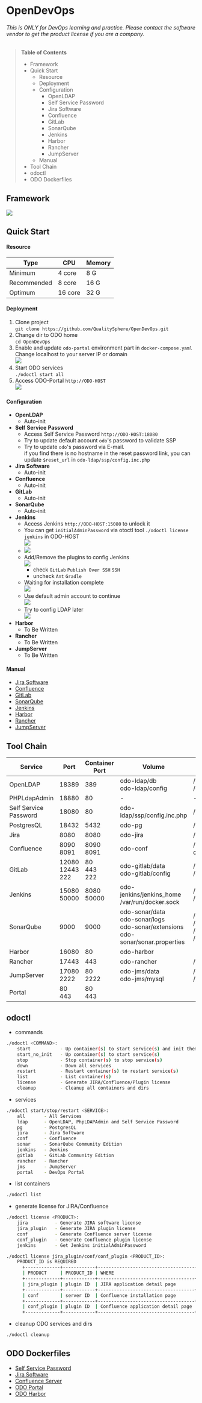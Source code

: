 # OpenDevOps
###### This is ONLY for DevOps learning and practice. Please contact the software vendor to get the product license if you are a company.

> **Table of Contents**
> - Framework
> - Quick Start
>   - Resource
>   - Deployment
>   - Configuration
>     - OpenLDAP
>     - Self Service Password
>     - Jira Software
>     - Confluence
>     - GitLab
>     - SonarQube
>     - Jenkins
>     - Harbor
>     - Rancher
>     - JumpServer
>   - Manual
> - Tool Chain
> - odoctl
> - ODO Dockerfiles

## Framework

![](doc/images/odo-framework.png)

## Quick Start

#### Resource

Type | CPU | Memory 
----|----|----
Minimum | 4 core | 8 G
Recommended | 8 core | 16 G
Optimum | 16 core | 32 G

#### Deployment

1. Clone project <br>`git clone https://github.com/QualitySphere/OpenDevOps.git`
2. Change dir to ODO home <br>`cd OpenDevOps`
3. Enable and update `odo-portal` environment part in `docker-compose.yaml` <br>Change localhost to your server IP or domain <br>![](doc/images/odo-portal-01.png)
4. Start ODO services <br>`./odoctl start all`
5. Access ODO-Portal `http://ODO-HOST` <br>![](doc/images/odo-portal-02.png)

#### Configuration

- **OpenLDAP**
  - Auto-init
- **Self** **Service** **Password**
  - Access Self Service Password `http://ODO-HOST:18080`
  - Try to update default account `odo`'s password to validate SSP
  - Try to update `odo`'s password via E-mail. <br>if you find there is no hostname in the reset password link, you can update `$reset_url` in `odo-ldap/ssp/config.inc.php`
- **Jira** **Software**
  - Auto-init
- **Confluence**
  - Auto-init
- **GitLab**
  - Auto-init
- **SonarQube**
  - Auto-init
- **Jenkins**
  - Access Jenkins `http://ODO-HOST:15080` to unlock it
  - You can get `initialAdminPassword` via otoctl tool `./odoctl license jenkins` in ODO-HOST <br>![](doc/images/odo-jenkins-01.png)
  - ![](doc/images/odo-jenkins-02.png) 
  - Add/Remove the plugins to config Jenkins <br>![](doc/images/odo-jenkins-03.png) 
    - check `GitLab` `Publish Over SSH` `SSH`
    - uncheck `Ant` `Gradle`
  - Waiting for installation complete <br>![](doc/images/odo-jenkins-04.png) 
  - Use default admin account to continue <br>![](doc/images/odo-jenkins-05.png) 
  - Try to config LDAP later <br>![](doc/images/odo-jenkins-06.png) 
- **Harbor**
  - To Be Written
- **Rancher**
  - To Be Written
- **JumpServer**
  - To Be Written

#### Manual

- [Jira Software](https://docs.atlassian.com/jira/jsw-docs-0811/)
- [Confluence](https://docs.atlassian.com/confluence/docs-75/)
- [GitLab](https://docs.gitlab.com/ee/README.html)
- [SonarQube](https://docs.sonarqube.org/latest/)
- [Jenkins](https://www.jenkins.io/zh/doc/book/blueocean/creating-pipelines/)
- [Harbor](https://goharbor.io/docs/2.0.0/working-with-projects/)
- [Rancher](https://rancher.com/docs/rancher/v2.x/en/)
- [JumpServer](https://docs.jumpserver.org/zh/master/admin-guide/quick_start/)

## Tool Chain

Service|Port|Container Port|Volume|Container Volume
----|----|----|----|----
OpenLDAP|18389|389|odo-ldap/db<br>odo-ldap/config|/var/lig/ldap<br>/etc/ldap
PHPLdapAdmin|18880|80|-|-
Self Service Password|18080|80|odo-ldap/ssp/config.inc.php|/var/www/html/conf/config.inc.php
PostgresQL|18432|5432|odo-pg|/var/lib/postgresql/data
Jira|8080|8080|odo-jira|/var/atlassian/application-data/jira
Confluence|8090<br>8091|8090<br>8091|odo-conf|/var/atlassian/application-data/confluence
GitLab|12080<br>12443<br>222|80<br>443<br>222|odo-gitlab/data<br>odo-gitlab/config|/var/opt/gitlab<br>/etc/gitlab
Jenkins|15080<br>50000|8080<br>50000|odo-jenkins/jenkins_home<br>/var/run/docker.sock|/var/jenkins_home<br>/var/run/docker.sock
SonarQube|9000|9000|odo-sonar/data<br>odo-sonar/logs<br>odo-sonar/extensions<br>odo-sonar/sonar.properties|/opt/sonarqube/data<br>/opt/sonarqube/logs<br>/opt/sonarqube/extensions<br>/opt/sonarqube/conf/sonar.properties
Harbor|16080|80|odo-harbor|
Rancher|17443|443|odo-rancher|/var/lib/rancher
JumpServer|17080<br>2222|80<br>2222|odo-jms/data<br>odo-jms/mysql|/opt/jumpserver/data<br>/var/lib/mysql
Portal|80<br>443|80<br>443||

## odoctl 

- commands
```bash
./odoctl <COMMAND>:
    start           - Up container(s) to start service(s) and init them
    start_no_init   - Up container(s) to start service(s)
    stop            - Stop container(s) to stop service(s)
    down            - Down all services
    restart         - Restart container(s) to restart service(s)
    list            - List container(s)
    license         - Generate JIRA/Confluence/Plugin license
    cleanup         - Cleanup all containers and dirs
```

- services
```bash
./odoctl start/stop/restart <SERVICE>:
    all       - All Services
    ldap      - OpenLDAP, PhpLDAPAdmin and Self Service Password
    pg        - PostgresQL
    jira      - Jira Software
    conf      - Confluence
    sonar     - SonarQube Community Edition
    jenkins   - Jenkins
    gitlab    - GitLab Community Edition
    rancher   - Rancher
    jms       - JumpServer
    portal    - DevOps Portal
```

- list containers
```bash
./odoctl list
```

- generate license for JIRA/Confluence
```bash
./odoctl license <PRODUCT>:
    jira          - Generate JIRA software license
    jira_plugin   - Generate JIRA plugin license
    conf          - Generate Confluence server license
    conf_plugin   - Generate Confluence plugin license
    jenkins       - Get Jenkins initialAdminPassword

./odoctl license jira_plugin/conf/conf_plugin <PRODUCT_ID>:
    PRODUCT_ID is REQUIRED
      +-------------+------------+------------------------------------+
      | PRODUCT     | PRODUCT_ID | WHERE                              |
      +-------------+------------+------------------------------------+
      | jira_plugin | plugin ID  | JIRA application detail page       |
      +-------------+------------+------------------------------------+
      | conf        | server ID  | Confluence installation page       |
      +-------------+------------+------------------------------------+
      | conf_plugin | plugin ID  | Confluence application detail page |
      +-------------+------------+------------------------------------+
```

- cleanup ODO services and dirs 

```bash
./odoctl cleanup
```

## ODO Dockerfiles

- [Self Service Password](https://github.com/seoktaehyeon/docker-self-service-password/blob/1.3/Dockerfile)
- [Jira Software](https://github.com/seoktaehyeon/docker-jira-software/blob/8.11/Dockerfile)
- [Confluence Server](https://github.com/seoktaehyeon/docker-confluence-server/blob/7.5/Dockerfile)
- [ODO Portal](odo-portal/dockerBuild/Dockerfile)
- [ODO Harbor](odo-harbor/dockerBuild/Dockerfile)

